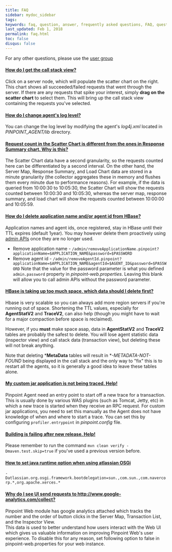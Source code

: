 ```yaml
---
title: FAQ
sidebar: mydoc_sidebar
tags:
keywords: faq, question, answer, frequently asked questions, FAQ, question and answer
last_updated: Feb 1, 2018
permalink: faq.html
toc: false
disqus: false
---
```


For any other questions, please use the [user group](https://groups.google.com/forum/#!forum/pinpoint_user)

<div class="panel-group" id="accordion">
                    <div class="panel panel-default">
                        <div class="panel-heading">
                            <h4 class="panel-title">
                                <a class="noCrossRef accordion-toggle" data-toggle="collapse" data-parent="#accordion" href="#collapseOne">How do I get the call stack view?</a>
                            </h4>
                        </div>
                        <div id="collapseOne" class="panel-collapse collapse noCrossRef">
                            <div class="panel-body">
                                <p>Click on a server node, which will populate the scatter chart on the right. This chart shows all succeeded/failed requests that went through the server. If there are any requests that spike your interest, simply <strong>drag on the scatter chart</strong> to select them. This will bring up the call stack view containing the requests you've selected.</p>
                            </div>
                        </div>
                    </div>
                    <!-- /.panel -->
                    <div class="panel panel-default">
                        <div class="panel-heading">
                            <h4 class="panel-title">
                                <a class="noCrossRef accordion-toggle" data-toggle="collapse" data-parent="#accordion" href="#collapseTwo">How do I change agent's log level?</a>
                            </h4>
                        </div>
                        <div id="collapseTwo" class="panel-collapse collapse noCrossRef">
                            <div class="panel-body">
                                <p>You can change the log level by modifying the agent's <em>log4j.xml</em> located in <em>PINPOINT_AGENT/lib</em> directory.</p>
                            </div>
                        </div>
                    </div>
                    <!-- /.panel -->
                    <div class="panel panel-default">
                        <div class="panel-heading">
                            <h4 class="panel-title">
                                <a class="noCrossRef accordion-toggle" data-toggle="collapse" data-parent="#accordion" href="#collapseThree">Request count in the Scatter Chart is different from the ones in Response Summary chart. Why is this?</a>
                            </h4>
                        </div>
                        <div id="collapseThree" class="panel-collapse collapse noCrossRef">
                            <div class="panel-body">
                                <p>The Scatter Chart data have a second granularity, so the requests counted here can be differentiated by a second interval.
                                On the other hand, the Server Map, Response Summary, and Load Chart data are stored in a minute granularity (the collector aggregates these in memory and flushes them every minute due to performance reasons).
                                For example, if the data is queried from 10:00:30 to 10:05:30, the Scatter Chart will show the requests counted between 10:00:30 and 10:05:30, whereas the server map, response summary, and load chart will show the requests counted between 10:00:00 and 10:05:59.</p>
                            </div>
                        </div>
                    </div>
                    <!-- /.panel -->
                    <div class="panel panel-default">
                        <div class="panel-heading">
                            <h4 class="panel-title">
                                <a class="noCrossRef accordion-toggle" data-toggle="collapse" data-parent="#accordion" href="#collapseFour">How do I delete application name and/or agent id from HBase?</a>
                            </h4>
                        </div>
                        <div id="collapseFour" class="panel-collapse collapse">
                            <div class="panel-body">
                                <p>Application names and agent ids, once registered, stay in HBase until their TTL expires (default 1year).
                                You may however delete them proactively using <a href="../blob/master/web/src/main/java/com/navercorp/pinpoint/web/controller/AdminController.java">admin APIs</a> once they are no longer used.</p>
                                <ul>
                                <li>Remove application name - <code>/admin/removeApplicationName.pinpoint?applicationName=$APPLICATION_NAME&amp;password=$PASSWORD</code>
                                </li>
                                <li>Remove agent id - <code>/admin/removeAgentId.pinpoint?applicationName=$APPLICATION_NAME&amp;agentId=$AGENT_ID&amp;password=$PASSWORD</code>
                                Note that the value for the password parameter is what you defined <code>admin.password</code> property in <em>pinpoint-web.properties</em>. Leaving this blank will allow you to call admin APIs without the password parameter.</li>
                                </ul>       
                            </div>
                        </div>
                    </div>
                    <!-- /.panel -->
                    <div class="panel panel-default">
                        <div class="panel-heading">
                            <h4 class="panel-title">
                                <a class="noCrossRef accordion-toggle" data-toggle="collapse" data-parent="#accordion" href="#collapseFive">HBase is taking up too much space, which data should I delete first?</a>
                            </h4>
                        </div>
                        <div id="collapseFive" class="panel-collapse collapse">
                            <div class="panel-body">
                                <p>Hbase is very scalable so you can always add more region servers if you're running out of space. Shortening the TTL values, especially for <strong>AgentStatV2</strong> and <strong>TraceV2</strong>, can also help (though you might have to wait for a major compaction before space is reclaimed).</p>
                                <p>However, if you <strong>must</strong> make space asap, data in <strong>AgentStatV2</strong> and <strong>TraceV2</strong> tables are probably the safest to delete. You will lose agent statistic data (inspector view) and call stack data (transaction view), but deleting these will not break anything.</p>
                                <p>Note that deleting *<strong>MetaData</strong> tables will result in *<em>-METADATA-NOT-FOUND</em> being displayed in the call stack and the only way to "fix" this is to restart all the agents, so it is generally a good idea to leave these tables alone.</p>
                            </div>
                        </div>
                    </div>
                    <!-- /.panel -->
                    <div class="panel panel-default">
                        <div class="panel-heading">
                            <h4 class="panel-title">
                                <a class="noCrossRef accordion-toggle" data-toggle="collapse" data-parent="#accordion" href="#collapseSix">My custom jar application is not being traced. Help!</a>
                            </h4>
                        </div>
                        <div id="collapseSix" class="panel-collapse collapse">
                            <div class="panel-body">
                                <p>Pinpoint Agent need an entry point to start off a new trace for a transaction. This is usually done by various WAS plugins (such as Tomcat, Jetty, etc) in which a new trace is started when they receive an RPC request.
                                For custom jar applications, you need to set this manually as the Agent does not have knowledge of when and where to start a trace.
                                You can set this by configuring <code>profiler.entrypoint</code> in <em>pinpoint.config</em> file.</p>
                            </div>
                        </div>
                    </div>
                    <!-- /.panel -->
                    <div class="panel panel-default">
                        <div class="panel-heading">
                            <h4 class="panel-title">
                                <a class="noCrossRef accordion-toggle" data-toggle="collapse" data-parent="#accordion" href="#collapseSeven">Building is failing after new release. Help!</a>
                            </h4>
                        </div>
                        <div id="collapseSeven" class="panel-collapse collapse">
                            <div class="panel-body">
                                <p>Please remember to run the command <code>mvn clean verify -Dmaven.test.skip=true</code> if you've used a previous version before.</p>
                            </div>
                        </div>
                    </div>
                    <!-- /.panel -->
                    <div class="panel panel-default">
                        <div class="panel-heading">
                            <h4 class="panel-title">
                                <a class="noCrossRef accordion-toggle" data-toggle="collapse" data-parent="#accordion" href="#collapseEight">How to set java runtime option when using atlassian OSGi</a>
                            </h4>
                        </div>
                        <div id="collapseEight" class="panel-collapse collapse">
                            <div class="panel-body">
                                <p><code>-Datlassian.org.osgi.framework.bootdelegation=sun.,com.sun.,com.navercorp.*,org.apache.xerces.*</code></p>
                            </div>
                        </div>
                    </div>
                    <!-- /.panel -->
                    <div class="panel panel-default">
                        <div class="panel-heading">
                            <h4 class="panel-title">
                                <a class="noCrossRef accordion-toggle" data-toggle="collapse" data-parent="#accordion" href="#collapseNine">Why do I see UI send requests to http://www.google-analytics.com/collect?</a>
                            </h4>
                        </div>
                        <div id="collapseNine" class="panel-collapse collapse">
                            <div class="panel-body">
                                <p>Pinpoint Web module has google analytics attached which tracks the number and the order of button clicks in the Server Map, Transaction List, and the Inspector View.<br>
                                This data is used to better understand how users interact with the Web UI which gives us valuable information on improving Pinpoint Web's user experience. To disable this for any reason, set following option to false in pinpoint-web.properties for your web instance.</p>
                            </div>
                        </div>
                    </div>
                    <!-- /.panel -->
</div>
<!-- /.panel-group -->

